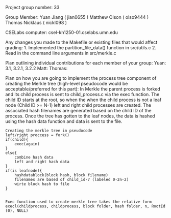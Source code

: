Project group number: 33

Group Member:
    Yuan Jiang ( jian0655 )
    Matthew Olson ( olso9444 )
    Thomas Nicklaus ( nickl098 )

CSELabs computer: csel-kh1250-01.cselabs.umn.edu

Any changes you made to the Makefile or existing files that would affect grading:
    1. Implemented the partition_file_data() function in src/utils.c
    2. Read in the command line arguments in src/merkle.c

Plan outlining individual contributions for each member of your group:
    Yuan: 3.1, 3.2.1, 3.2.2
    Matt:
    Thomas:

Plan on how you are going to implement the process tree component of creating the Merkle tree (high-level pseudocode would be acceptable/preferred for this part):
    In Merkle the parent process is forked and its child process is sent to child_process.c via the exec function. The child ID starts at the root, so when the when the child process is not a leaf node 
    (Child ID >= N-1) left and right child processes are created. The associated hash filenames are generated based on the child ID of the process. Once the tree has gotten to the leaf nodes, the data is hashed using the hash data function and data is sent to the file.

    Creating the merkle tree in pseudocode
    left/right proccess = fork()
    if(child){
        exec(again)
    }
    else{
        combine hash data
        left and right hash data
    }
    if(is leafnode){
        hashdatablock(block hash, block filename)
        filenames are based of child_id-7 (labeled 0-2n-2)
        wirte block hash to file
    }


    Exec function used to create merkle tree takes the relative form
    execl(childprocess, childprocess, block folder, hash folder, n, RootId (0), NULL)





